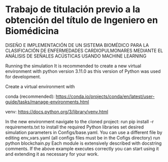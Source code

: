 # Trabajo de titulación previo a la obtención del título de Ingeniero en Biomédicina
DISEÑO E IMPLEMENTACIÓN DE UN SISTEMA BIOMÉDICO PARA LA CLASIFICACIÓN DE ENFERMEDADES CARDIOPULMONARES MEDIANTE EL ANÁLISIS DE SEÑALES ACÚSTICAS USANDO MACHINE LEARNING

Running the simulation
It is recommended to create a new virtual environment with python version 3.11.0 as this version of Python was used for development.

Create a virtual environment with

conda (recommended): https://conda.io/projects/conda/en/latest/user-guide/tasks/manage-environments.html

venv: https://docs.python.org/3/library/venv.html

In the new environment navigate to the cloned project:
run pip install -r requirements.txt to install the required Python libraries
set desired simulation parameters in Configs/base.yaml. You can use a different file by editing env_vars.yaml (all configs files must be in the Cofigs directory)
run python blockchain.py
Each module is extensively described with docstring comments. If the above example executes correctly you can start using it and extending it as necessary for your work.
